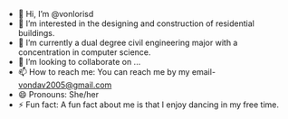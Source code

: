 - 👋 Hi, I’m @vonlorisd
- 👀 I’m interested in the designing and construction of residential buildings.
- 🌱 I’m currently a dual degree civil engineering major with a concentration in computer science.
- 💞️ I’m looking to collaborate on ...
- 📫 How to reach me: You can reach me by my email- vondav2005@gmail.com
- 😄 Pronouns: She/her
- ⚡ Fun fact: A fun fact about me is that I enjoy dancing in my free time.

<!---
vonlorisd/vonlorisd is a ✨ special ✨ repository because its `README.md` (this file) appears on your GitHub profile.
You can click the Preview link to take a look at your changes.
--->

